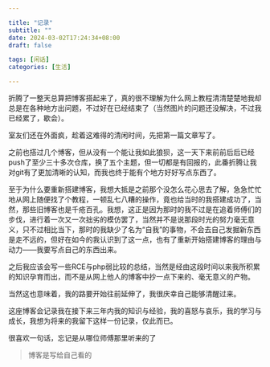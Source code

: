 ```yaml
---

title: "记录"
subtitle: ""
date: 2024-03-02T17:24:34+08:00
draft: false

tags: [闲话]
categories: [生活]

---
```


折腾了一整天总算把博客搭起来了，真的很不理解为什么网上教程清清楚楚地我却总是在各种地方出问题，不过好在已经结束了（当然图片的问题还没解决，不过我已经累了，歇会）。

室友们还在外面疯，趁着这难得的清闲时间，先把第一篇文章写了。

之前也搭过几个博客，但从没有一个能让我如此狼狈，这一天下来前前后后已经push了至少三十多次仓库，换了五个主题，但一切都是有回报的，此番折腾让我对git有了更加清晰的认知，而我也终于能有个地方好好写点东西了。

至于为什么要重新搭建博客，我想大抵是之前那个没怎么花心思去了解，急急忙忙地从网上随便找了个教程，一顿乱七八糟的操作，竟也给当时的我搭建成功了，当然，那些旧博客也是千疮百孔。我想，这正是因为那时的我不过是在追着师傅们的步伐，进行着一次又一次拙劣的模仿罢了，当然并不是说那段时光的努力毫无意义，只不过相比当下，那时的我缺少了名为“自我”的事物，不会去自己发掘新东西是走不远的，但好在如今的我认识到了这一点，也有了重新开始搭建博客的理由与动力——我要写点自己的东西出来。

之后我应该会写一些RCE与php弱比较的总结，当然是经由这段时间以来我所积累的知识孕育而出，而不是从网上他人的博客中抄一点下来的、毫无意义的产物。

当然这也意味着，我的路要开始往前延伸了，我很庆幸自己能够清醒过来。

这座博客会记录我在接下来三年内我的知识与经验，我的喜怒与哀乐，我的学习与成长，我想为将来的我留下这样一份记录，仅此而已。

很喜欢一句话，忘记是从哪位师傅那里听来的了

> 博客是写给自己看的